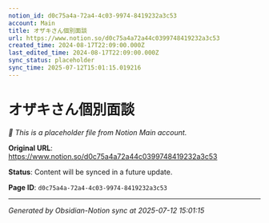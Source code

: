 ```yaml
---
notion_id: d0c75a4a-72a4-4c03-9974-8419232a3c53
account: Main
title: オザキさん個別面談
url: https://www.notion.so/d0c75a4a72a44c0399748419232a3c53
created_time: 2024-08-17T22:09:00.000Z
last_edited_time: 2024-08-17T22:09:00.000Z
sync_status: placeholder
sync_time: 2025-07-12T15:01:15.019216
---
```


# オザキさん個別面談

*🔄 This is a placeholder file from Notion Main account.*

**Original URL**: https://www.notion.so/d0c75a4a72a44c0399748419232a3c53

**Status**: Content will be synced in a future update.

**Page ID**: `d0c75a4a-72a4-4c03-9974-8419232a3c53`

---

*Generated by Obsidian-Notion sync at 2025-07-12 15:01:15*
